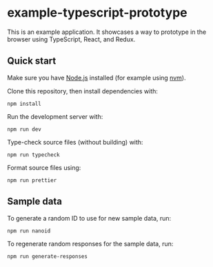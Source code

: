 # example-typescript-prototype

This is an example application. It showcases a way to prototype in the browser using TypeScript, React, and Redux.

## Quick start

Make sure you have [Node.js](https://nodejs.org/) installed (for example using [nvm](https://github.com/nvm-sh/nvm)).

Clone this repository, then install dependencies with:

```
npm install
```

Run the development server with:

```
npm run dev
```

Type-check source files (without building) with:

```
npm run typecheck
```

Format source files using:

```
npm run prettier
```

## Sample data

To generate a random ID to use for new sample data, run:

```
npm run nanoid
```

To regenerate random responses for the sample data, run:

```
npm run generate-responses
```
